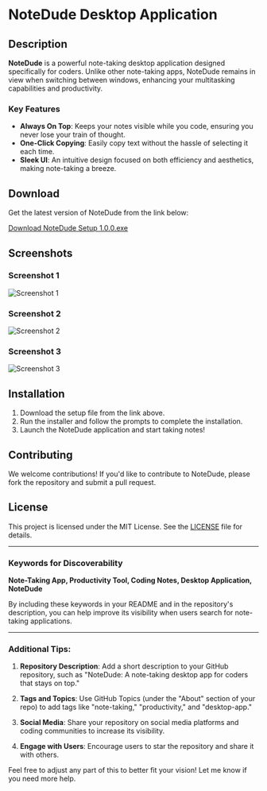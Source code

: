 # NoteDude Desktop Application

## Description

**NoteDude** is a powerful note-taking desktop application designed specifically for coders. Unlike other note-taking apps, NoteDude remains in view when switching between windows, enhancing your multitasking capabilities and productivity.

### Key Features
- **Always On Top**: Keeps your notes visible while you code, ensuring you never lose your train of thought.
- **One-Click Copying**: Easily copy text without the hassle of selecting it each time.
- **Sleek UI**: An intuitive design focused on both efficiency and aesthetics, making note-taking a breeze.

## Download

Get the latest version of NoteDude from the link below:

[Download NoteDude Setup 1.0.0.exe](https://github.com/CodeWithVaruag/NoteDude/raw/main/NoteDude%20Setup%201.0.0.exe)

## Screenshots

### Screenshot 1
![Screenshot 1](https://github.com/user-attachments/assets/f5f58141-c87b-4b4d-b79e-0bc1a12f92fd)

### Screenshot 2
![Screenshot 2](https://github.com/user-attachments/assets/abac02de-c8e6-46d1-b753-bcafac511a58)

### Screenshot 3
![Screenshot 3](https://github.com/user-attachments/assets/320df069-4ef2-43e6-88f6-188414621b1c)

## Installation

1. Download the setup file from the link above.
2. Run the installer and follow the prompts to complete the installation.
3. Launch the NoteDude application and start taking notes!

## Contributing

We welcome contributions! If you'd like to contribute to NoteDude, please fork the repository and submit a pull request.

## License

This project is licensed under the MIT License. See the [LICENSE](LICENSE) file for details.

---

### Keywords for Discoverability
**Note-Taking App, Productivity Tool, Coding Notes, Desktop Application, NoteDude**

By including these keywords in your README and in the repository's description, you can help improve its visibility when users search for note-taking applications.

---

### Additional Tips:
1. **Repository Description**: Add a short description to your GitHub repository, such as "NoteDude: A note-taking desktop app for coders that stays on top."
   
2. **Tags and Topics**: Use GitHub Topics (under the "About" section of your repo) to add tags like "note-taking," "productivity," and "desktop-app."

3. **Social Media**: Share your repository on social media platforms and coding communities to increase its visibility.

4. **Engage with Users**: Encourage users to star the repository and share it with others.

Feel free to adjust any part of this to better fit your vision! Let me know if you need more help.
